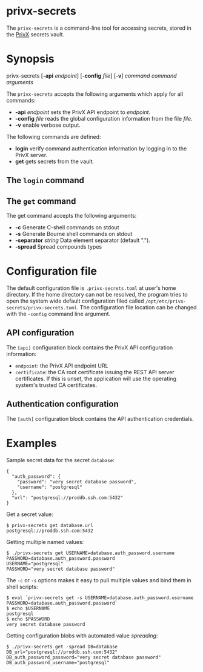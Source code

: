 # privx-secrets

The `privx-secrets` is a command-line tool for accessing secrets,
stored in the [PrivX](https://www.ssh.com/products/privx/) secrets
vault.

# Synopsis

privx-secrets [**-api** _endpoint_] [**-config** _file_] [**-v**] _command_ _command arguments_

The `privx-secrets` accepts the following arguments which apply for
all commands:

 - **-api** _endpoint_ sets the PrivX API endpoint to _endpoint_.
 - **-config** _file_ reads the global configuration information from the file _file_.
 - **-v** enable verbose output.

The following commands are defined:

 - **login** verify command authentication information by logging in to the PrivX server.
 - **get** gets secrets from the vault.

## The `login` command

## The `get` command

The get command accepts the following arguments:

  - **-c** Generate C-shell commands on stdout
  - **-s** Generate Bourne shell commands on stdout
  - **-separator** _string_ Data element separator (default ".").
  - **-spread** Spread compounds types

# Configuration file

The default configuration file is `.privx-secrets.toml` at user's home
directory. If the home directory can not be resolved, the program
tries to open the system wide default configuration filed called
`/opt/etc/privx-secrets/privx-secrets.toml`. The configuration file
location can be changed with the `-config` command line argument.

## API configuration

The `[api]` configuration block contains the PrivX API configuration
information:

 - `endpoint`: the PrivX API endpoint URL
 - `certificate`: the CA root certificate issuing the REST API server
   certificates. If this is unset, the application will use the
   operating system's trusted CA certificates.

## Authentication configuration

The `[auth]` configuration block contains the API authentication
credentials.

# Examples

Sample secret data for the secret `database`:

    {
      "auth_password": {
        "password": "very secret database password",
        "username": "postgresql"
      },
      "url": "postgresql://proddb.ssh.com:5432"
    }

Get a secret value:

    $ privx-secrets get database.url
    postgresql://proddb.ssh.com:5432

Getting multiple named values:

    $ ./privx-secrets get USERNAME=database.auth_password.username PASSWORD=database.auth_password.password
    USERNAME="postgresql"
    PASSWORD="very secret database password"

The `-c` or `-s` options makes it easy to pull multiple values and
bind them in shell scripts:

    $ eval `privx-secrets get -s USERNAME=database.auth_password.username PASSWORD=database.auth_password.password`
    $ echo $USERNAME
    postgresql
    $ echo $PASSWORD
    very secret database password

Getting configuration blobs with automated value _spreading_:

    $ ./privx-secrets get -spread DB=database
    DB_url="postgresql://proddb.ssh.com:5432"
    DB_auth_password_password="very secret database password"
    DB_auth_password_username="postgresql"
